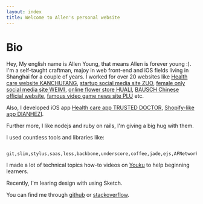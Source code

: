 ```yaml
---
layout: index
title: Welcome to Allen's personal website
---
```

Bio
===============
Hey, My english name is Allen Young, that means Allen is forever young :).
I'm a self-taught craftman, majoy in web front-end and iOS fields living in Shanghai for a couple of years.
I worked for over 20 websites like [Health care website KANCHUFANG](http://www.kanchufang.com/), [startup social media site ZUO](http://www.zuo.com/), [female only social media site WEIMI](http://www.weimi.com/), [online flower store HUALI](http://hua.li/), [BAUSCH Chinese official website](http://www.bausch.com.cn/), [famous video game news site PLU](http://www.plu.cn/) etc.

Also, I developed iOS app [Health care app TRUSTED DOCTOR](https://itunes.apple.com/us/app/xing-ren-yi-sheng-yi-sheng-ban/id840842558?l=zh&ls=1&mt=8), [Shopify-like app DIANHEZI](https://www.apple.com/itunes/).

Further more, I like nodejs and ruby on rails, I'm giving a big hug with them.

I used countless tools and libraries like:
	 
	 git,slim,stylus,saas,less,backbone,underscore,coffee,jade,ejs,AFNetworking,FMDB,cocoapods......

I made a lot of technical topics how-to videos on [Youku](http://i.youku.com/u/UMTI4NTM5NDU0OA==) to help beginning learners.

Recently, I'm learing design with using Sketch.

You can find me through [github](https://github.com/julyyq) or [stackoverflow](http://stackoverflow.com/users/1843805/allen).
